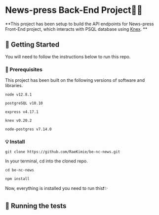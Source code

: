 # News-press Back-End Project:tada::satisfied:

**This project has been setup to build the API endpoints for News-press Front-End project, which interacts with PSQL database using [Knex](http://knexjs.org/). **



## :star2: Getting Started

You will need to follow the instructions below to run this repo.



### :scroll: Prerequisites

This project has been built on the following versions of software and libraries.

`node v12.8.1`

`postgreSQL v10.10`

`express v4.17.1`

`knex v0.20.2`

`node-postgres v7.14.0`



### :bulb: Install

`git clone https://github.com/RaeKimie/be-nc-news.git`

In your terminal, cd into the cloned repo.

`cd be-nc-news`

`npm install` 

Now, everything is installed you need to run this:exclamation::sparkles: 



## :rocket: Running the tests 











